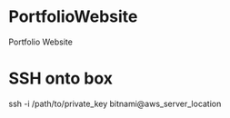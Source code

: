 # PortfolioWebsite
Portfolio Website

# SSH onto box
ssh -i /path/to/private_key bitnami@aws_server_location